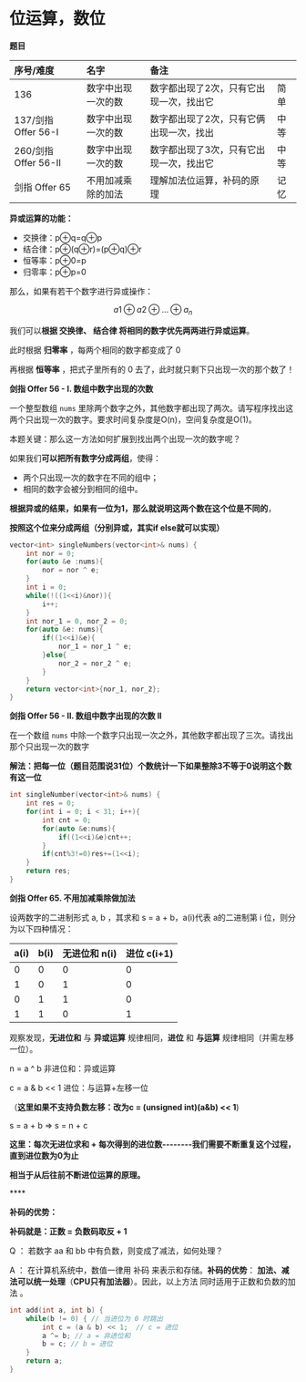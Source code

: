 # 位运算，数位

**题目**

| 序号/难度 | 名字 | 备注 |  |
| :--- | :--- | :--- | :--- |
| 136 | 数字中出现一次的数 | 数字都出现了2次，只有它出现一次，找出它 | 简单 |
| 137/剑指 Offer 56-I | 数字中出现一次的数 | 数字都出现了2次，只有它俩出现一次，找出 | 中等 |
| 260/剑指 Offer 56-II | 数字中出现一次的数 | 数字都出现了3次，只有它出现一次，找出它 | 中等 |
| 剑指 Offer 65 | 不用加减乘除的加法 | 理解加法位运算，补码的原理 | 记忆 |

**异或运算的功能：**

* 交换律：p⊕q=q⊕p 
* 结合律：p⊕\(q⊕r\)=\(p⊕q\)⊕r 
* 恒等率：p⊕0=p 
* 归零率：p⊕p=0 

那么，如果有若干个数字进行异或操作：

$$
a{1} \oplus a{2} \oplus ... \oplus a_{n}
$$

我们可以**根据 交换律、 结合律 将相同的数字优先两两进行异或运算**。

此时根据 **归零率** ，每两个相同的数字都变成了 0

再根据 **恒等率** ，把式子里所有的 0 去了，此时就只剩下只出现一次的那个数了！



**剑指 Offer 56 - I. 数组中数字出现的次数**

一个整型数组 `nums` 里除两个数字之外，其他数字都出现了两次。请写程序找出这两个只出现一次的数字。要求时间复杂度是O\(n\)，空间复杂度是O\(1\)。

本题关键：那么这一方法如何扩展到找出两个出现一次的数字呢？

如果我们**可以把所有数字分成两组**，使得：

* 两个只出现一次的数字在不同的组中；
* 相同的数字会被分到相同的组中。

**根据异或的结果，如果有一位为1，那么就说明这两个数在这个位是不同的**，

**按照这个位来分成两组（分别异或，其实if else就可以实现）**

```cpp
vector<int> singleNumbers(vector<int>& nums) {
    int nor = 0;
    for(auto &e :nums){
        nor = nor ^ e;
    }
    int i = 0;
    while(!((1<<i)&nor)){
        i++;
    }
    int nor_1 = 0, nor_2 = 0;
    for(auto &e: nums){
        if((1<<i)&e){
            nor_1 = nor_1 ^ e;
        }else{
            nor_2 = nor_2 ^ e;
        }
    }
    return vector<int>{nor_1, nor_2};
}
```

**剑指 Offer 56 - II. 数组中数字出现的次数 II**

 在一个数组 `nums` 中除一个数字只出现一次之外，其他数字都出现了三次。请找出那个只出现一次的数字

**解法：把每一位（题目范围说31位）个数统计一下如果整除3不等于0说明这个数有这一位**

```cpp
int singleNumber(vector<int>& nums) {
    int res = 0;
    for(int i = 0; i < 31; i++){
        int cnt = 0;
        for(auto &e:nums){
            if((1<<i)&e)cnt++;
        }
        if(cnt%3!=0)res+=(1<<i);
    }
    return res;
}
```

**剑指 Offer 65. 不用加减乘除做加法**

设两数字的二进制形式 a, b ，其求和 s = a + b，a\(i\)代表 a的二进制第 i 位，则分为以下四种情况：

| a\(i\) | b\(i\)  | 无进位和 n\(i\) | 进位 c\(i+1\)  |
| :--- | :--- | :--- | :--- |
| 0 | 0 | 0 | 0 |
| 1 | 0 | 1 | 0 |
| 0 | 1 | 1 | 0 |
| 1 | 1 | 0 | 1 |

观察发现，**无进位和** 与 **异或运算** 规律相同，**进位** 和 **与运算** 规律相同（并需左移一位）。

n = a ^ b                           非进位和：异或运算

c = a & b &lt;&lt; 1                  进位：与运算+左移一位 ​

（**这里如果不支持负数左移：改为c = \(unsigned int\)\(a&b\) &lt;&lt; 1**\)

s = a + b =&gt; s = n + c

**这里：每次无进位求和 + 每次得到的进位数--------我们需要不断重复这个过程，直到进位数为0为止**

**相当于从后往前不断进位运算的原理。**

\*\*\*\*

**补码的优势：**

**补码就是：正数 = 负数码取反 + 1**

Q ： 若数字 aa 和 bb 中有负数，则变成了减法，如何处理？

 A ： 在计算机系统中，数值一律用 补码 来表示和存储。**补码的优势**： **加法、减法可以统一处理**（**CPU只有加法器**）。因此，以上方法 同时适用于正数和负数的加法 。

```cpp
int add(int a, int b) {
    while(b != 0) { // 当进位为 0 时跳出
        int c = (a & b) << 1;  // c = 进位
        a ^= b; // a = 非进位和
        b = c; // b = 进位
    }
    return a;
}
```


